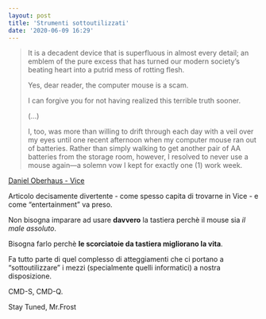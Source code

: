 ```yaml
---
layout: post
title: 'Strumenti sottoutilizzati'
date: '2020-06-09 16:29'
---
```


> It is a decadent device that is superfluous in almost every detail; an emblem of the pure excess that has turned our modern society’s beating heart into a putrid mess of rotting flesh. 
> 
> Yes, dear reader, the computer mouse is a scam.
> 
> I can forgive you for not having realized this terrible truth sooner.
> 
> (...)
> 
> I, too, was more than willing to drift through each day with a veil over my eyes until one recent afternoon when my computer mouse ran out of batteries. Rather than simply walking to get another pair of AA batteries from the storage room, however, I resolved to never use a mouse again—a solemn vow I kept for exactly one (1) work week.

[Daniel Oberhaus - Vice]( https://www.vice.com/en_us/article/d3m8ga/i-stopped-using-a-computer-mouse-for-a-week?utm_campaign=sharebutton )

Articolo decisamente divertente - come spesso capita di trovarne in Vice - e come “entertainment” va preso.

Non bisogna imparare ad usare **davvero** la tastiera perchè il mouse sia *il male assoluto*.

Bisogna farlo perchè **le scorciatoie da tastiera migliorano la vita**.

Fa tutto parte di quel complesso di atteggiamenti che ci portano a “sottoutilizzare” i mezzi (specialmente quelli informatici) a nostra disposizione.

CMD-S, CMD-Q.

Stay Tuned, Mr.Frost

 